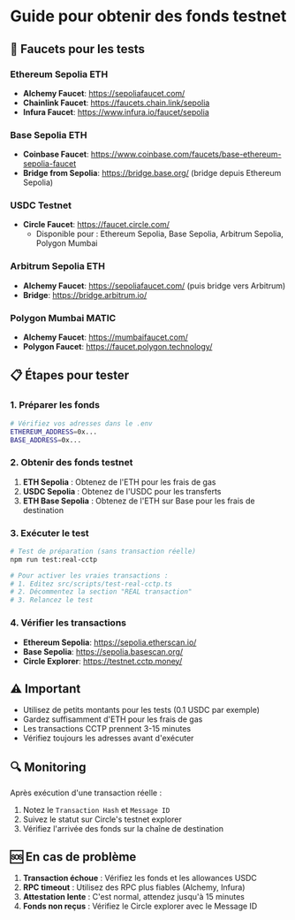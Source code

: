 # Guide pour obtenir des fonds testnet

## 🚰 Faucets pour les tests

### Ethereum Sepolia ETH
- **Alchemy Faucet**: https://sepoliafaucet.com/
- **Chainlink Faucet**: https://faucets.chain.link/sepolia
- **Infura Faucet**: https://www.infura.io/faucet/sepolia

### Base Sepolia ETH
- **Coinbase Faucet**: https://www.coinbase.com/faucets/base-ethereum-sepolia-faucet
- **Bridge from Sepolia**: https://bridge.base.org/ (bridge depuis Ethereum Sepolia)

### USDC Testnet
- **Circle Faucet**: https://faucet.circle.com/
  - Disponible pour : Ethereum Sepolia, Base Sepolia, Arbitrum Sepolia, Polygon Mumbai

### Arbitrum Sepolia ETH
- **Alchemy Faucet**: https://sepoliafaucet.com/ (puis bridge vers Arbitrum)
- **Bridge**: https://bridge.arbitrum.io/ 

### Polygon Mumbai MATIC
- **Alchemy Faucet**: https://mumbaifaucet.com/
- **Polygon Faucet**: https://faucet.polygon.technology/

## 📋 Étapes pour tester

### 1. Préparer les fonds
```bash
# Vérifiez vos adresses dans le .env
ETHEREUM_ADDRESS=0x...
BASE_ADDRESS=0x...
```

### 2. Obtenir des fonds testnet
1. **ETH Sepolia** : Obtenez de l'ETH pour les frais de gas
2. **USDC Sepolia** : Obtenez de l'USDC pour les transferts
3. **ETH Base Sepolia** : Obtenez de l'ETH sur Base pour les frais de destination

### 3. Exécuter le test
```bash
# Test de préparation (sans transaction réelle)
npm run test:real-cctp

# Pour activer les vraies transactions :
# 1. Editez src/scripts/test-real-cctp.ts
# 2. Décommentez la section "REAL transaction"
# 3. Relancez le test
```

### 4. Vérifier les transactions
- **Ethereum Sepolia**: https://sepolia.etherscan.io/
- **Base Sepolia**: https://sepolia.basescan.org/
- **Circle Explorer**: https://testnet.cctp.money/

## ⚠️ Important

- Utilisez de petits montants pour les tests (0.1 USDC par exemple)
- Gardez suffisamment d'ETH pour les frais de gas
- Les transactions CCTP prennent 3-15 minutes
- Vérifiez toujours les adresses avant d'exécuter

## 🔍 Monitoring

Après exécution d'une transaction réelle :
1. Notez le `Transaction Hash` et `Message ID`
2. Suivez le statut sur Circle's testnet explorer
3. Vérifiez l'arrivée des fonds sur la chaîne de destination

## 🆘 En cas de problème

1. **Transaction échoue** : Vérifiez les fonds et les allowances USDC
2. **RPC timeout** : Utilisez des RPC plus fiables (Alchemy, Infura)
3. **Attestation lente** : C'est normal, attendez jusqu'à 15 minutes
4. **Fonds non reçus** : Vérifiez le Circle explorer avec le Message ID
